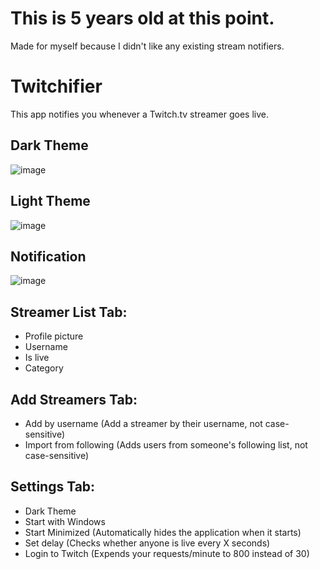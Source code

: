 # This is 5 years old at this point.
Made for myself because I didn't like any existing stream notifiers.

# Twitchifier
This app notifies you whenever a Twitch.tv streamer goes live. <br />

## Dark Theme <br />
![image](https://i.imgur.com/N6u4FFX.png)<br />

## Light Theme <br />
![image](https://i.imgur.com/3g37Qln.png)<br />

## Notification <br />
![image](https://i.imgur.com/SlggBBZ.png) <br />

## Streamer List Tab: <br />
 * Profile picture <br />
 * Username <br />
 * Is live <br />
 * Category <br />

## Add Streamers Tab: <br />
 * Add by username (Add a streamer by their username, not case-sensitive) <br />
 * Import from following (Adds users from someone's following list, not case-sensitive) <br />

## Settings Tab: <br />
 * Dark Theme <br />
 * Start with Windows <br />
 * Start Minimized (Automatically hides the application when it starts) <br />
 * Set delay (Checks whether anyone is live every X seconds) <br />
 * Login to Twitch (Expends your requests/minute to 800 instead of 30) <br />


